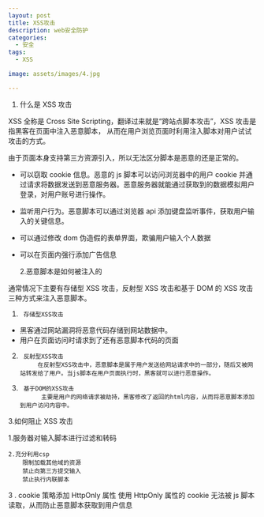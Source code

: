 ```yaml
---
layout: post
title: XSS攻击
description: web安全防护
categories:
  - 安全
tags:
  - XSS

image: assets/images/4.jpg

---
```


1. 什么是 XSS 攻击

XSS 全称是 Cross Site Scripting，翻译过来就是“跨站点脚本攻击”，XSS 攻击是指黑客在页面中注入恶意脚本，
从而在用户浏览页面时利用注入脚本对用户试试攻击的方式。

由于页面本身支持第三方资源引入，所以无法区分脚本是恶意的还是正常的。

- 可以窃取 cookie 信息。恶意的 js 脚本可以访问浏览器中的用户 cookie 并通过请求将数据发送到恶意服务器。恶意服务器就能通过获取到的数据模拟用户登录，对用户账号进行操作。
- 监听用户行为。恶意脚本可以通过浏览器 api 添加键盘监听事件，获取用户输入的关键信息。
- 可以通过修改 dom 伪造假的表单界面，欺骗用户输入个人数据
- 可以在页面内强行添加广告信息

  2.恶意脚本是如何被注入的

通常情况下主要有存储型 XSS 攻击，反射型 XSS 攻击和基于 DOM 的 XSS 攻击三种方式来注入恶意脚本。

1.      存储型XSS攻击

- 黑客通过网站漏洞将恶意代码存储到网站数据中。
- 用户在页面访问时请求到了还有恶意脚本代码的页面

2.      反射型XSS攻击
            在反射型XSS攻击中，恶意脚本是属于用户发送给网站请求中的一部分，随后又被网站转发给了用户。当js脚本在用户页面执行时，黑客就可以进行恶意操作。

3.      基于DOM的XSS攻击
             主要是用户的网络请求被劫持，黑客修改了返回的html内容，从而将恶意脚本添加到用户访问内容中。

3.如何阻止 XSS 攻击
  
 1.服务器对输入脚本进行过滤和转码

    2.充分利用csp
        限制加载其他域的资源
        禁止向第三方提交输入
        禁止执行内联脚本

3 . cookie 策略添加 HttpOnly 属性
使用 HttpOnly 属性的 cookie 无法被 js 脚本读取，从而防止恶意脚本获取到用户信息
